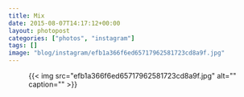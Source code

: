 ```yaml
---
title: Mix
date: 2015-08-07T14:17:12+00:00
layout: photopost
categories: ["photos", "instagram"]
tags: []
image: "blog/instagram/efb1a366f6ed65717962581723cd8a9f.jpg"
---
```


<figure class="photo photo--square">
  {{< img src="efb1a366f6ed65717962581723cd8a9f.jpg" alt="" caption="" >}}

</figure>


